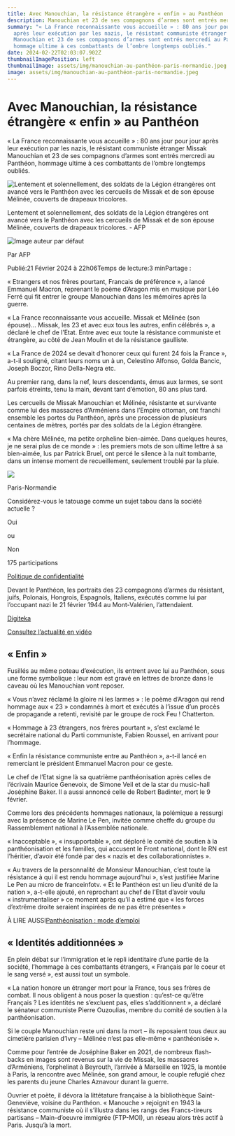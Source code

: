 ```yaml
---
title: Avec Manouchian, la résistance étrangère « enfin » au Panthéon
description: Manouchian et 23 de ses compagnons d’armes sont entrés mercredi au Panthéon
summary: "« La France reconnaissante vous accueille » : 80 ans jour pour jour
  après leur exécution par les nazis, le résistant communiste étranger Missak
  Manouchian et 23 de ses compagnons d’armes sont entrés mercredi au Panthéon,
  hommage ultime à ces combattants de l’ombre longtemps oubliés."
date: 2024-02-22T02:03:07.902Z
thumbnailImagePosition: left
thumbnailImage: assets/img/manouchian-au-panthéon-paris-normandie.jpeg
image: assets/img/manouchian-au-panthéon-paris-normandie.jpeg
---
```

<!--StartFragment-->

# Avec Manouchian, la résistance étrangère « enfin » au Panthéon

« La France reconnaissante vous accueille » : 80 ans jour pour jour après leur exécution par les nazis, le résistant communiste étranger Missak Manouchian et 23 de ses compagnons d’armes sont entrés mercredi au Panthéon, hommage ultime à ces combattants de l’ombre longtemps oubliés.

![Lentement et solennellement, des soldats de la Légion étrangères ont avancé vers le Panthéon avec les cercueils de Missak et de son épouse Mélinée, couverts de drapeaux tricolores.](https://prmeng.rosselcdn.net/sites/default/files/dpistyles_v2/prm_16_9_856w/2024/02/21/node_496483/40170324/public/2024/02/21/12855338.jpeg?itok=YE7p-P3B1708550104)

Lentement et solennellement, des soldats de la Légion étrangères ont avancé vers le Panthéon avec les cercueils de Missak et de son épouse Mélinée, couverts de drapeaux tricolores. - AFP

![Image auteur par défaut](https://prmeng.rosselcdn.net/sites/all/themes/enacarbon_pn/images/pn_logo_gris.png)

Par AFP

Publié:21 Février 2024 à 22h06Temps de lecture:3 minPartage :

« Etrangers et nos frères pourtant, Francais de préférence », a lancé Emmanuel Macron, reprenant le poème d’Aragon mis en musique par Léo Ferré qui fit entrer le groupe Manouchian dans les mémoires après la guerre.

« La France reconnaissante vous accueille. Missak et Mélinée (son épouse)… Missak, les 23 et avec eux tous les autres, enfin célébrés », a déclaré le chef de l’Etat. Entre avec eux toute la résistance communiste et étrangère, au côté de Jean Moulin et de la résistance gaulliste.

« La France de 2024 se devait d’honorer ceux qui furent 24 fois la France », a-t-il souligné, citant leurs noms un à un, Celestino Alfonso, Golda Bancic, Joseph Boczor, Rino Della-Negra etc.

Au premier rang, dans la nef, leurs descendants, émus aux larmes, se sont parfois étreints, tenu la main, devant tant d’émotion, 80 ans plus tard.

Les cercueils de Missak Manouchian et Mélinée, résistante et survivante comme lui des massacres d’Arméniens dans l’Empire ottoman, ont franchi ensemble les portes du Panthéon, après une procession de plusieurs centaines de mètres, portés par des soldats de la Légion étrangère.

« Ma chère Mélinée, ma petite orpheline bien-aimée. Dans quelques heures, je ne serai plus de ce monde » : les premiers mots de son ultime lettre à sa bien-aimée, lus par Patrick Bruel, ont percé le silence à la nuit tombante, dans un intense moment de recueillement, seulement troublé par la pluie.

![](https://media.beopinion.com/5b0c23fe46e0fb00016bd6e7/8804997c-30ee-4520-8116-ba9ba6fbae68.webp)

Paris-Normandie

Considérez-vous le tatouage comme un sujet tabou dans la société actuelle ?

Oui

ou

Non

175 participations

[Politique de confidentialité](https://beop.io/fr/privacy-policy)

[](https://beop.io/fr "BeOp")

Devant le Panthéon, les portraits des 23 compagnons d’armes du résistant, juifs, Polonais, Hongrois, Espagnols, Italiens, exécutés comme lui par l’occupant nazi le 21 février 1944 au Mont-Valérien, l’attendaient.

[Digiteka](https://www.ultimedia.com/deliver/generic/iframe/showtitle/1/mdtk/01490263/zone/5/src/xqkkufq/?tagparam=ROS-destination%3DFrance-Monde%26CxSegments%3D8nf0q0h91pn7%2C8p9fo36fjd8i%2C8p9fo36fjd8m%2Ca9y6oumq9291%2Ca9yczvjk9ruu%2Caakhy43lwoao%2Caavfzfb44f91%2Caavmagsz9dcv%2Ciui8i76mloq2%26cX_G%3Dcx%3A2n2orjy3pylv73vc3jmb4gp0i8%3A2ejqdbm266otl)

[Consultez l’actualité en vidéo](https://www.paris-normandie.fr/videos)

## « Enfin »

Fusillés au même poteau d’exécution, ils entrent avec lui au Panthéon, sous une forme symbolique : leur nom est gravé en lettres de bronze dans le caveau où les Manouchian vont reposer.

« Vous n’avez réclamé la gloire ni les larmes » : le poème d’Aragon qui rend hommage aux « 23 » condamnés à mort et exécutés à l’issue d’un procès de propagande a retenti, revisité par le groupe de rock Feu ! Chatterton.

« Hommage à 23 étrangers, nos frères pourtant », s’est exclamé le secrétaire national du Parti communiste, Fabien Roussel, en arrivant pour l’hommage.

« Enfin la résistance communiste entre au Panthéon », a-t-il lancé en remerciant le président Emmanuel Macron pour ce geste.

Le chef de l’Etat signe là sa quatrième panthéonisation après celles de l’écrivain Maurice Genevoix, de Simone Veil et de la star du music-hall Joséphine Baker. Il a aussi annoncé celle de Robert Badinter, mort le 9 février.

Comme lors des précédents hommages nationaux, la polémique a ressurgi avec la présence de Marine Le Pen, invitée comme cheffe du groupe du Rassemblement national à l’Assemblée nationale.

« Inacceptable », « insupportable », ont déploré le comité de soutien à la panthéonisation et les familles, qui accusent le Front national, dont le RN est l’héritier, d’avoir été fondé par des « nazis et des collaborationnistes ».

« Au travers de la personnalité de Monsieur Manouchian, c’est toute la résistance à qui il est rendu hommage aujourd’hui », s’est justifiée Marine Le Pen au micro de franceinfotv. « Et le Panthéon est un lieu d’unité de la nation », a-t-elle ajouté, en reprochant au chef de l’Etat d’avoir voulu « instrumentaliser » ce moment après qu’il a estimé que « les forces d’extrême droite seraient inspirées de ne pas être présentes »

À LIRE AUSSI[Panthéonisation : mode d’emploi](https://www.paris-normandie.fr/id495957/article/2024-02-20/pantheonisation-mode-demploi)

## « Identités additionnées »

En plein débat sur l’immigration et le repli identitaire d’une partie de la société, l’hommage à ces combattants étrangers, « Français par le coeur et le sang versé », est aussi tout un symbole.

« La nation honore un étranger mort pour la France, tous ses frères de combat. Il nous obligent à nous poser la question : qu’est-ce qu’être Français ? Les identités ne s’excluent pas, elles s’additionnent », a déclaré le sénateur communiste Pierre Ouzoulias, membre du comité de soutien à la panthéonisation.

Si le couple Manouchian reste uni dans la mort – ils reposaient tous deux au cimetière parisien d’Ivry – Mélinée n’est pas elle-même « panthéonisée ».

Comme pour l’entrée de Joséphine Baker en 2021, de nombreux flash-backs en images sont revenus sur la vie de Missak, les massacres d’Arméniens, l’orphelinat à Beyrouth, l’arrivée à Marseille en 1925, la montée à Paris, la rencontre avec Mélinée, son grand amour, le couple refugié chez les parents du jeune Charles Aznavour durant la guerre.

Ouvrier et poète, il dévora la littétature française à la bibliothèque Saint-Geneviève, voisine du Panthéon. « Manouche » rejoignit en 1943 la résistance communiste où il s’illustra dans les rangs des Francs-tireurs partisans – Main-d’oeuvre immigrée (FTP-MOI), un réseau alors très actif à Paris. Jusqu’à la mort.

<!--EndFragment-->